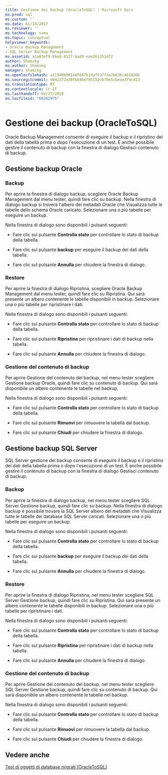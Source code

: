 ```yaml
---
title: Gestione dei backup (OracleToSQL) | Microsoft Docs
ms.prod: sql
ms.custom: ''
ms.date: 01/19/2017
ms.reviewer: ''
ms.technology: ssma
ms.topic: conceptual
helpviewer_keywords:
- Oracle Backup Management
- SQL Server Backup Management
ms.assetid: a1a03ef9-b6e8-4127-bad0-eae261251472
author: Shamikg
ms.author: Shamikg
manager: shamikg
ms.openlocfilehash: a11948b901e0f687b1daf537faa7b836c4618206
ms.sourcegitcommit: e042272a38fb646df05152c676e5cbeae3f9cd13
ms.translationtype: MT
ms.contentlocale: it-IT
ms.lasthandoff: 04/27/2020
ms.locfileid: "68262975"
---
```

# <a name="managing-backups-oracletosql"></a>Gestione dei backup (OracleToSQL)
Oracle Backup Management consente di eseguire il backup e il ripristino dei dati della tabella prima o dopo l'esecuzione di un test. È anche possibile gestire il contenuto di backup con la finestra di dialogo Gestisci contenuto di backup.  
  
## <a name="oracle-backup-management"></a>Gestione backup Oracle  
  
### <a name="backup"></a>Backup  
Per aprire la finestra di dialogo backup, scegliere Oracle Backup Management dal menu tester, quindi fare clic su backup. Nella finestra di dialogo backup si troverà l'albero dei metadati Oracle che Visualizza tutte le tabelle dello schema Oracle caricato. Selezionare una o più tabelle per eseguire un backup.  
  
Nella finestra di dialogo sono disponibili i pulsanti seguenti:  
  
-   Fare clic sul pulsante **Controlla stato** per controllare lo stato di backup della tabella.  
  
-   Fare clic sul pulsante **backup** per eseguire il backup dei dati della tabella.  
  
-   Fare clic sul pulsante **Annulla** per chiudere la finestra di dialogo.  
  
### <a name="restore"></a>Restore  
Per aprire la finestra di dialogo Ripristina, scegliere Oracle Backup Management dal menu tester, quindi fare clic su Ripristina. Qui sarà presente un albero contenente le tabelle disponibili in backup. Selezionare una o più tabelle per ripristinare i dati.  
  
Nella finestra di dialogo sono disponibili i pulsanti seguenti:  
  
-   Fare clic sul pulsante **Controlla stato** per controllare lo stato di backup della tabella.  
  
-   Fare clic sul pulsante **Ripristina** per ripristinare i dati di backup nella tabella.  
  
-   Fare clic sul pulsante **Annulla** per chiudere la finestra di dialogo.  
  
### <a name="managing-backup-contents"></a>Gestione del contenuto di backup  
Per aprire Gestione del contenuto del backup, nel menu tester scegliere Gestione backup Oracle, quindi fare clic su contenuto di backup. Qui sarà disponibile un albero contenente le tabelle nel backup.  
  
Nella finestra di dialogo sono disponibili i pulsanti seguenti:  
  
-   Fare clic sul pulsante **Controlla stato** per controllare lo stato di backup della tabella.  
  
-   Fare clic sul pulsante **Rimuovi** per rimuovere la tabella dal backup.  
  
-   Fare clic sul pulsante **Chiudi** per chiudere la finestra di dialogo.  
  
## <a name="sql-server-backup-management"></a>Gestione backup SQL Server  
SQL Server gestione dei backup consente di eseguire il backup e il ripristino dei dati della tabella prima o dopo l'esecuzione di un test. È anche possibile gestire il contenuto di backup con la finestra di dialogo Gestisci contenuto di backup.  
  
### <a name="backup"></a>Backup  
Per aprire la finestra di dialogo backup, nel menu tester scegliere SQL Server Gestione backup, quindi fare clic su backup. Nella finestra di dialogo backup è possibile trovare la SQL Server albero dei metadati che Visualizza tutte le tabelle dei database SQL Server caricati. Selezionare una o più tabelle per eseguire un backup.  
  
Nella finestra di dialogo sono disponibili i pulsanti seguenti:  
  
-   Fare clic sul pulsante **Controlla stato** per controllare lo stato di backup della tabella.  
  
-   Fare clic sul pulsante **backup** per eseguire il backup dei dati della tabella.  
  
-   Fare clic sul pulsante **Annulla** per chiudere la finestra di dialogo.  
  
### <a name="restore"></a>Restore  
Per aprire la finestra di dialogo Ripristina, nel menu tester scegliere SQL Server Gestione backup, quindi fare clic su Ripristina. Qui sarà presente un albero contenente le tabelle disponibili in backup. Selezionare una o più tabelle per ripristinare i dati.  
  
Nella finestra di dialogo sono disponibili i pulsanti seguenti:  
  
-   Fare clic sul pulsante **Controlla stato** per controllare lo stato di backup della tabella.  
  
-   Fare clic sul pulsante **Ripristina** per ripristinare i dati di backup nella tabella.  
  
-   Fare clic sul pulsante **Annulla** per chiudere la finestra di dialogo.  
  
### <a name="managing-backup-contents"></a>Gestione del contenuto di backup  
Per aprire Gestione del contenuto del backup, nel menu tester scegliere SQL Server Gestione backup, quindi fare clic su contenuto di backup. Qui sarà disponibile un albero contenente le tabelle nel backup.  
  
Nella finestra di dialogo sono disponibili i pulsanti seguenti:  
  
-   Fare clic sul pulsante **Controlla stato** per controllare lo stato di backup della tabella.  
  
-   Fare clic sul pulsante **Rimuovi** per rimuovere la tabella dal backup.  
  
-   Fare clic sul pulsante **Chiudi** per chiudere la finestra di dialogo.  
  
## <a name="see-also"></a>Vedere anche  
[Test di oggetti di database migrati &#40;OracleToSQL&#41;](../../ssma/oracle/testing-migrated-database-objects-oracletosql.md)  
  

